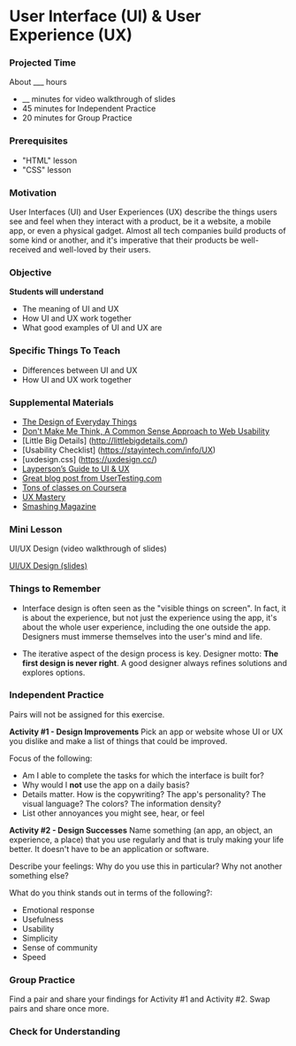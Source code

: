 # User Interface (UI) & User Experience (UX)

### Projected Time
About ___ hours
- __ minutes for video walkthrough of slides
- 45 minutes for Independent Practice
- 20 minutes for Group Practice

### Prerequisites
- "HTML" lesson
- "CSS" lesson

### Motivation

User Interfaces (UI) and User Experiences (UX) describe the things users see and feel when they interact with a product, be it a website, a mobile app, or even a physical gadget. Almost all tech companies build products of some kind or another, and it's imperative that their products be well-received and well-loved by their users.

### Objective
**Students will understand** 
- The meaning of UI and UX
- How UI and UX work together
- What good examples of UI and UX are

### Specific Things To Teach
- Differences between UI and UX
- How UI and UX work together

### Supplemental Materials

- [The Design of Everyday Things](https://www.amazon.com/Design-Everyday-Things-Revised-Expanded/dp/0465050654)
- [Don't Make Me Think, A Common Sense Approach to Web Usability](https://www.amazon.com/Dont-Make-Think-Revisited-Usability/dp/0321965515)
- [Little Big Details] (http://littlebigdetails.com/)
- [Usability Checklist] (https://stayintech.com/info/UX)
- [uxdesign.css] (https://uxdesign.cc/)
- [Layperson’s Guide to UI & UX](https://careerfoundry.com/en/blog/ux-design/the-difference-between-ux-and-ui-design-a-laymans-guide/)
- [Great blog post from UserTesting.com](https://www.usertesting.com/blog/2016/04/27/ui-vs-ux/)
- [Tons of classes on Coursera](https://www.coursera.org/courses?languages=en&query=ux+design)
- [UX Mastery](http://uxmastery.com/resources/process/)
- [Smashing Magazine](https://www.smashingmagazine.com/)


### Mini Lesson

UI/UX Design (video walkthrough of slides)

[UI/UX Design (slides)](https://docs.google.com/presentation/d/1iOaE1u26qItZseC4v72K0VT87V9d6W-OkAwcs4Ag48U/edit?usp=sharing)


### Things to Remember

- Interface design is often seen as the "visible things on screen". In fact, it is about the experience, but not just the experience using the app, it's about the whole user experience, including the one outside the app. Designers must immerse themselves into the user's mind and life.

- The iterative aspect of the design process is key. Designer motto: **The first design is never right**. A good designer always refines solutions and explores options.

### Independent Practice

Pairs will not be assigned for this exercise.

**Activity #1 - Design Improvements**
Pick an app or website whose UI or UX you dislike and make a list of things that could be improved.

Focus of the following:
- Am I able to complete the tasks for which the interface is built for? 
- Why would I **not** use the app on a daily basis? 
- Details matter. How is the copywriting? The app's personality? The visual language? The colors? The information density?
- List other annoyances you might see, hear, or feel

**Activity #2 - Design Successes**
Name something (an app, an object, an experience, a place) that you use regularly and that is truly making your life better. It doesn't have to be an application or software. 

Describe your feelings: Why do you use this in particular? Why not another something else?

What do you think stands out in terms of the following?:
- Emotional response
- Usefulness 
- Usability
- Simplicity
- Sense of community
- Speed

### Group Practice

Find a pair and share your findings for Activity #1 and Activity #2. Swap pairs and share once more.

### Check for Understanding
